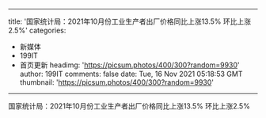 
---
title: '国家统计局：2021年10月份工业生产者出厂价格同比上涨13.5% 环比上涨2.5%'
categories: 
 - 新媒体
 - 199IT
 - 首页更新
headimg: 'https://picsum.photos/400/300?random=9930'
author: 199IT
comments: false
date: Tue, 16 Nov 2021 05:18:53 GMT
thumbnail: 'https://picsum.photos/400/300?random=9930'
---

<div>   
国家统计局：2021年10月份工业生产者出厂价格同比上涨13.5% 环比上涨2.5%  
</div>
            